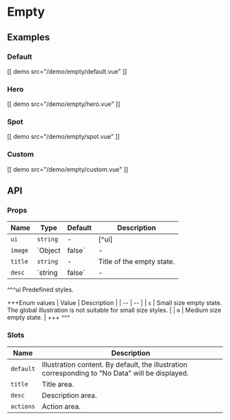 # Empty

## Examples

### Default

[[ demo src="/demo/empty/default.vue" ]]

### Hero

[[ demo src="/demo/empty/hero.vue" ]]

### Spot

[[ demo src="/demo/empty/spot.vue" ]]

### Custom

[[ demo src="/demo/empty/custom.vue" ]]

## API

### Props

| Name | Type | Default | Description |
| -- | -- | -- | -- |
| ``ui`` | `string` | - | [^ui] |
| ``image`` | `Object | false` | - | Configuration for the illustration content. If not passed, the default illustration will be displayed. If passed as an `Object`, the fields will be output as attributes of the `<img>` element. If passed as `false`, the illustration will be hidden. If the default slot has content, this prop will be ignored. |
| ``title`` | `string` | - | Title of the empty state. |
| ``desc`` | `string | false` | - | Description of the empty state. If passed as `false`, the description will be hidden. |

^^^ui
Predefined styles.

+++Enum values
| Value | Description |
| -- | -- |
| `s` | Small size empty state. The global illustration is not suitable for small size styles. |
| `m` | Medium size empty state. |
+++
^^^

### Slots

| Name | Description |
| -- | -- |
| ``default`` | Illustration content. By default, the illustration corresponding to "No Data" will be displayed. |
| ``title`` | Title area. |
| ``desc`` | Description area. |
| ``actions`` | Action area. |
